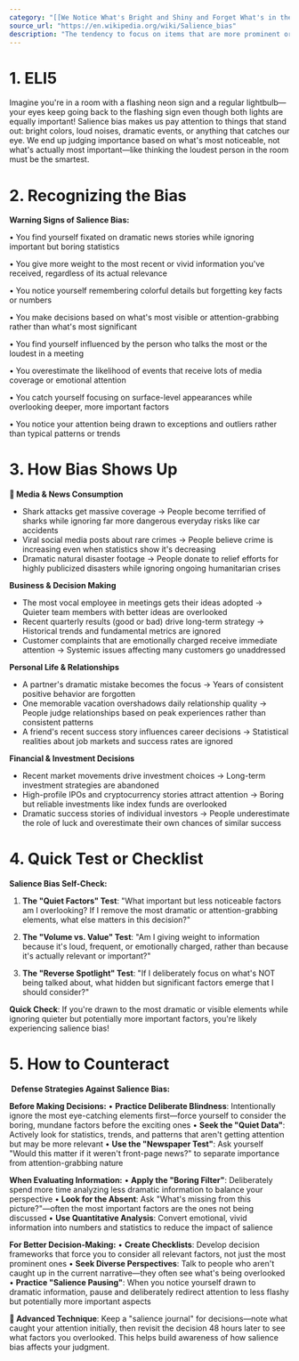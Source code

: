 ```yaml
---
category: "[[We Notice What's Bright and Shiny and Forget What's in the Shadows]]"
source_url: "https://en.wikipedia.org/wiki/Salience_bias"
description: "The tendency to focus on items that are more prominent or emotionally striking and ignore those that are unremarkable even though this difference is often irrelevant by objective standards"
---
```


# 1. ELI5

Imagine you're in a room with a flashing neon sign and a regular lightbulb—your eyes keep going back to the flashing sign even though both lights are equally important! Salience bias makes us pay attention to things that stand out: bright colors, loud noises, dramatic events, or anything that catches our eye. We end up judging importance based on what's most noticeable, not what's actually most important—like thinking the loudest person in the room must be the smartest.

# 2. Recognizing the Bias

**Warning Signs of Salience Bias:**

• You find yourself fixated on dramatic news stories while ignoring important but boring statistics

• You give more weight to the most recent or vivid information you've received, regardless of its actual relevance

• You notice yourself remembering colorful details but forgetting key facts or numbers

• You make decisions based on what's most visible or attention-grabbing rather than what's most significant

• You find yourself influenced by the person who talks the most or the loudest in a meeting

• You overestimate the likelihood of events that receive lots of media coverage or emotional attention

• You catch yourself focusing on surface-level appearances while overlooking deeper, more important factors

• You notice your attention being drawn to exceptions and outliers rather than typical patterns or trends

# 3. How Bias Shows Up

**📰 Media & News Consumption**
- Shark attacks get massive coverage → People become terrified of sharks while ignoring far more dangerous everyday risks like car accidents
- Viral social media posts about rare crimes → People believe crime is increasing even when statistics show it's decreasing
- Dramatic natural disaster footage → People donate to relief efforts for highly publicized disasters while ignoring ongoing humanitarian crises

**Business & Decision Making**
- The most vocal employee in meetings gets their ideas adopted → Quieter team members with better ideas are overlooked
- Recent quarterly results (good or bad) drive long-term strategy → Historical trends and fundamental metrics are ignored
- Customer complaints that are emotionally charged receive immediate attention → Systemic issues affecting many customers go unaddressed

**Personal Life & Relationships**
- A partner's dramatic mistake becomes the focus → Years of consistent positive behavior are forgotten
- One memorable vacation overshadows daily relationship quality → People judge relationships based on peak experiences rather than consistent patterns
- A friend's recent success story influences career decisions → Statistical realities about job markets and success rates are ignored

**Financial & Investment Decisions**
- Recent market movements drive investment choices → Long-term investment strategies are abandoned
- High-profile IPOs and cryptocurrency stories attract attention → Boring but reliable investments like index funds are overlooked
- Dramatic success stories of individual investors → People underestimate the role of luck and overestimate their own chances of similar success

# 4. Quick Test or Checklist

**Salience Bias Self-Check:**

1. **The "Quiet Factors" Test**: "What important but less noticeable factors am I overlooking? If I remove the most dramatic or attention-grabbing elements, what else matters in this decision?"

2. **The "Volume vs. Value" Test**: "Am I giving weight to information because it's loud, frequent, or emotionally charged, rather than because it's actually relevant or important?"

3. **The "Reverse Spotlight" Test**: "If I deliberately focus on what's NOT being talked about, what hidden but significant factors emerge that I should consider?"

**Quick Check**: If you're drawn to the most dramatic or visible elements while ignoring quieter but potentially more important factors, you're likely experiencing salience bias!

# 5. How to Counteract

**️ Defense Strategies Against Salience Bias:**

**Before Making Decisions:**
• **Practice Deliberate Blindness**: Intentionally ignore the most eye-catching elements first—force yourself to consider the boring, mundane factors before the exciting ones
• **Seek the "Quiet Data"**: Actively look for statistics, trends, and patterns that aren't getting attention but may be more relevant
• **Use the "Newspaper Test"**: Ask yourself "Would this matter if it weren't front-page news?" to separate importance from attention-grabbing nature

**When Evaluating Information:**
• **Apply the "Boring Filter"**: Deliberately spend more time analyzing less dramatic information to balance your perspective
• **Look for the Absent**: Ask "What's missing from this picture?"—often the most important factors are the ones not being discussed
• **Use Quantitative Analysis**: Convert emotional, vivid information into numbers and statistics to reduce the impact of salience

**For Better Decision-Making:**
• **Create Checklists**: Develop decision frameworks that force you to consider all relevant factors, not just the most prominent ones
• **Seek Diverse Perspectives**: Talk to people who aren't caught up in the current narrative—they often see what's being overlooked
• **Practice "Salience Pausing"**: When you notice yourself drawn to dramatic information, pause and deliberately redirect attention to less flashy but potentially more important aspects

**🔑 Advanced Technique**: Keep a "salience journal" for decisions—note what caught your attention initially, then revisit the decision 48 hours later to see what factors you overlooked. This helps build awareness of how salience bias affects your judgment.

